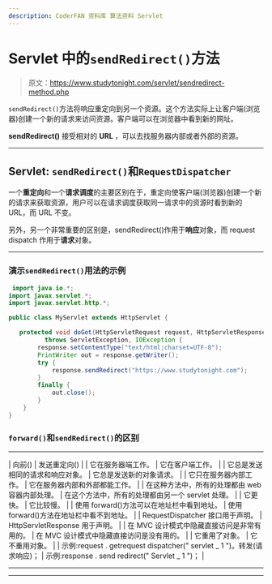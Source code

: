 ```yaml
---
description: CoderFAN 资料库 算法资料 Servlet
---
```


# Servlet 中的`sendRedirect()`方法

> 原文：<https://www.studytonight.com/servlet/sendredirect-method.php>

`sendRedirect()`方法将响应重定向到另一个资源。这个方法实际上让客户端(浏览器)创建一个新的请求来访问资源。客户端可以在浏览器中看到新的网址。

**sendRedirect()** 接受相对的 **URL** ，可以去找服务器内部或者外部的资源。

* * *

## Servlet: `sendRedirect()`和`RequestDispatcher`

一个**重定向**和一个**请求调度**的主要区别在于，重定向使客户端(浏览器)创建一个新的请求来获取资源，用户可以在请求调度获取同一请求中的资源时看到新的 URL，而 URL 不变。

另外，另一个非常重要的区别是，sendRedirect()作用于**响应**对象，而 request dispatch 作用于**请求**对象。

* * *

### 演示`sendRedirect()`用法的示例

```java
 import java.io.*;
import javax.servlet.*;
import javax.servlet.http.*;

public class MyServlet extends HttpServlet {

   protected void doGet(HttpServletRequest request, HttpServletResponse response)
          throws ServletException, IOException {
        response.setContentType("text/html;charset=UTF-8");
        PrintWriter out = response.getWriter();
        try { 
            response.sendRedirect("https://www.studytonight.com");
        }
        finally {            
            out.close();
        }
    }
} 
```

### `forward()`和`sendRedirect()`的区别

* * *

| 向前() | 发送重定向() |
| 它在服务器端工作。 | 它在客户端工作。 |
| 它总是发送相同的请求和响应对象。 | 它总是发送新的对象请求。 |
| 它只在服务器内部工作。 | 它在服务器内部和外部都能工作。 |
| 在这种方法中，所有的处理都由 web 容器内部处理。 | 在这个方法中，所有的处理都由另一个 servlet 处理。 |
| 它更快。 | 它比较慢。 |
| 使用 forward()方法可以在地址栏中看到地址。 | 使用 forward()方法在地址栏中看不到地址。 |
| RequestDispatcher 接口用于声明。 | HttpServletResponse 用于声明。 |
| 在 MVC 设计模式中隐藏直接访问是非常有用的。 | 在 MVC 设计模式中隐藏直接访问是没有用的。 |
| 它重用了对象。 | 它不重用对象。 |
| 示例:request . getrequest dispatcher(" servlet _ 1 ")。转发(请求响应)； | 示例:response . send redirect(" Servlet _ 1 ")； |

* * *

* * *